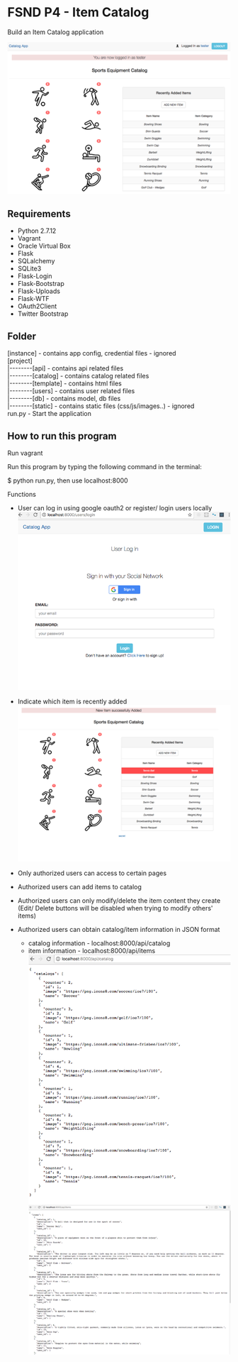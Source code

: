 # FSND P4 - Item Catalog
Build an Item Catalog application

![](https://github.com/Dongs7/img/blob/master/catalog_1.png)

## Requirements
* Python 2.7.12
* Vagrant
* Oracle Virtual Box
* Flask
* SQLalchemy
* SQLite3
* Flask-Login
* Flask-Bootstrap
* Flask-Uploads
* Flask-WTF
* OAuth2Client
* Twitter Bootstrap

## Folder
[instance]          - contains app config, credential files - ignored  
[project]    
|--------[api]      - contains api related files  
|--------[catalog]  - contains catalog related files  
|--------[template] - contains html files  
|--------[users]    - contains user related files  
|--------[db]       - contains model, db files  
|--------[static]   - contains static files (css/js/images..) - ignored  
run.py              - Start the application  

## How to run this program
Run vagrant

Run this program by typing the following command in the terminal:

$ python run.py, then use localhost:8000

Functions
 - User can log in using google oauth2 or register/ login users locally
 ![](https://github.com/Dongs7/img/blob/master/sign_1.png)

 - Indicate which item is recently added
 ![](https://github.com/Dongs7/img/blob/master/add_1.png)

 - Only authorized users can access to certain pages

 - Authorized users can add items to catalog

 - Authorized users can only modify/delete the item content they create
   (Edit/ Delete buttons will be disabled when trying to modify others' items)

 - Authorized users can obtain catalog/item information in JSON format
    - catalog information - localhost:8000/api/catalog
    - item information - localhost:8000/api/items
![](https://github.com/Dongs7/img/blob/master/api_1.png)
![](https://github.com/Dongs7/img/blob/master/api_2.png)
